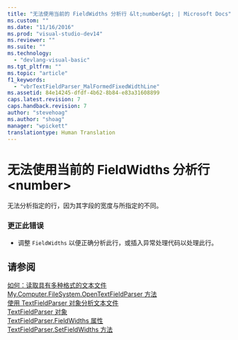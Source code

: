 ```yaml
---
title: "无法使用当前的 FieldWidths 分析行 &lt;number&gt; | Microsoft Docs"
ms.custom: ""
ms.date: "11/16/2016"
ms.prod: "visual-studio-dev14"
ms.reviewer: ""
ms.suite: ""
ms.technology: 
  - "devlang-visual-basic"
ms.tgt_pltfrm: ""
ms.topic: "article"
f1_keywords: 
  - "vbrTextFieldParser_MalFormedFixedWidthLine"
ms.assetid: 84e14245-dfdf-4b62-8b84-e83a31608899
caps.latest.revision: 7
caps.handback.revision: 7
author: "stevehoag"
ms.author: "shoag"
manager: "wpickett"
translationtype: Human Translation
---
```

# 无法使用当前的 FieldWidths 分析行 &lt;number&gt;
无法分析指定的行，因为其字段的宽度与所指定的不同。  
  
### 更正此错误  
  
-   调整 `FieldWidths` 以便正确分析此行，或插入异常处理代码以处理此行。  
  
## 请参阅  
 [如何：读取具有多种格式的文本文件](../../visual-basic/developing-apps/programming/drives-directories-files/how-to-read-from-text-files-with-multiple-formats.md)   
 [My.Computer.FileSystem.OpenTextFieldParser 方法](http://msdn.microsoft.com/zh-cn/e5869f85-c078-485f-8323-8dc716494546)   
 [使用 TextFieldParser 对象分析文本文件](../../visual-basic/developing-apps/programming/drives-directories-files/parsing-text-files-with-the-textfieldparser-object.md)   
 [TextFieldParser 对象](../../visual-basic/language-reference/objects/textfieldparser-object.md)   
 [TextFieldParser.FieldWidths 属性](http://msdn.microsoft.com/zh-cn/c6985360-60c6-494e-89e7-43b6b73f2597)   
 [TextFieldParser.SetFieldWidths 方法](http://msdn.microsoft.com/zh-cn/958fed9f-e0f3-4fc5-83b4-386156bdf036)